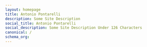```yaml
---
layout: homepage
title: Antonio Pontarelli
description: Some Site Description
social_title: Antonio Pontarelli
social_description: Some Site Description Under 126 Characters
canonical: / 
schema_org:
---
```

